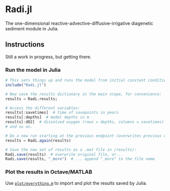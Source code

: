 # Radi.jl

The one-dimensional reactive-advective-diffusive-irrigative diagenetic sediment module in Julia.

## Instructions

Still a work in progress, but getting there.

### Run the model in Julia

```julia
# This sets things up and runs the model from initial constant conditions:
include("Radi.jl")

# Now save the results dictionary in the main scope, for convenience:
results = Radi.results;

# Access the different variables:
results[:savetimes]  # time of savepoints in years
results[:depths]  # model depths in m
results[:dO2]  # dissolved oxygen (rows = depths, columns = savetimes)
# and so on.

# Do a new run starting at the previous endpoint (overwrites previous dictionary):
results = Radi.again(results)

# Save the new set of results as a .mat file in /results/:
Radi.save(results)  # overwrite original file, or...
Radi.save(results, "_more")  # ... append "_more" to the file name
```

### Plot the results in Octave/MATLAB

Use [`plot/everything.m`](plot/everything.m) to import and plot the results saved by Julia.
